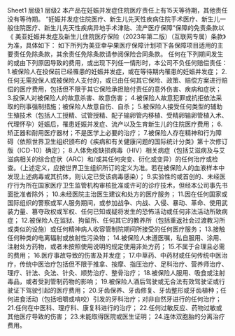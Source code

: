 Sheet1
	层级1	层级2
	本产品在妊娠并发症住院医疗责任上有15天等待期，其他责任没有等待期。
	“妊娠并发症住院医疗、新生儿先天性疾病住院手术医疗、新生儿一般住院医疗、新生儿先天性疾病异地手术津贴、流产医疗保障”保障的免责条款以《 美亚妊娠并发症及新生儿住院医疗保险（2023年第二版）（互联网专属）条款》为准，具体如下：
		如下所列为美亚幸孕果医疗保障计划项下各保障项目适用的主要责任免除条款，其余责任免除条款请参阅保险合同条款。
		任何在下列期间发生的或由下列原因导致的费用，或出现下列任一情形时，本公司不负任何赔偿责任：
		1.被保险人在投保前已经罹患的妊娠并发症，或在等待期内罹患的妊娠并发症；
		2.任何无需投保人或被保险人支付的，或已由任何其它保险、政策、赔偿方案进行赔偿的医疗费用，包括但不限于其它保险承担赔付责任的意外伤害、疾病和症状；
		3.投保人对被保险人的故意杀害、故意伤害；
		4.被保险人故意犯罪或抗拒依法采取的刑事强制措施；被保险人故意自伤、自杀；
		5.被保险人接受任何类型的辅助生殖技术（包括人工授精、试管授精、配子输卵管内移植、受精卵输卵管植入术、代理怀孕）妊娠后，罹患妊娠并发症、流产以及生育新生儿的住院医疗费用；
		6.矫正器和耐用医疗器材；不是医学上必要的治疗； 
		7.被保险人存在精神和行为障碍（依照世界卫生组织颁布的《疾病和有关健康问题的国际统计分类》第十次修订版（ICD-10）确定）； 
		8.人体免疫缺损病毒（HIV）相关病症（包括艾滋病及与艾滋病相关的综合症状（ARC）和/或其任何突变、衍化或变异）的任何治疗或检查。（上述定义，应按世界卫生组织所订的定义为准。若在被保险人的血液样本中发现上述病毒或其抗体，则认定已受该病毒感染）；
		9.实验性的或首创的、未经医疗行为所在国家医疗卫生监管机构审核批准或许可的诊疗技术，但经本公司事先书面批准者除外；
		10.未经医院主治医生建议和处方的医疗服务；
		11.因在任何国家或国际组织的警察或军人服务期间，或参加战争、内战、入侵、暴动、革命、使用武装力量、篡夺政权或军权、任何已知或疑将发生的恐怖活动或任何非法活动所致病症；
		12.被保险人在监狱、拘留所、任何其它的教养所（包括重返社会过渡教习所或类似的设施）或任何精神病人收容管制院期间所接受的任何医疗服务；
		13.接触任何种类的电离辐射或放射性污染物；
		14.被保险人未遵医嘱，私自服用、涂用、注射处方药物，或者未按照使用说明的规定使用非处方药；
		15.不属于合理且必需的费用；
		16.医疗事故导致的伤害及并发症；
		17.中草药、中药材或任何传统中医治疗，传统中医治疗包括但不限于推拿、按摩、指压治疗、足科治疗、营养师治疗、理疗、针法、灸法、针灸、顺势治疗、整骨治疗；
		18.被保险人服用、吸食或注射毒品，或者受到管制药物的影响；
		19.被保险人酒后驾驶或无合法有效驾驶证或行驶证下驾驶引起的医疗费用；
		20.牙齿保养、牙齿修复、牙齿整形或牙齿植种；任何进食活动（包括咀嚼或啃咬）引发的牙科治疗；对非自然牙进行的任何治疗；
		21.任何在中医科、理疗科、康复科进行的治疗；
		22.任何过敏反应、药物过敏或其他医疗导致的伤害；
		23.未能取得医院或医生证明；
		24.连体双胞胎的分离治疗费用。







